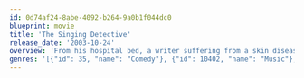 ```yaml
---
id: 0d74af24-8abe-4092-b264-9a0b1f044dc0
blueprint: movie
title: 'The Singing Detective'
release_date: '2003-10-24'
overview: 'From his hospital bed, a writer suffering from a skin disease hallucinates musical numbers and paranoid plots.'
genres: '[{"id": 35, "name": "Comedy"}, {"id": 10402, "name": "Music"}, {"id": 9648, "name": "Mystery"}, {"id": 80, "name": "Crime"}]'
---
```

